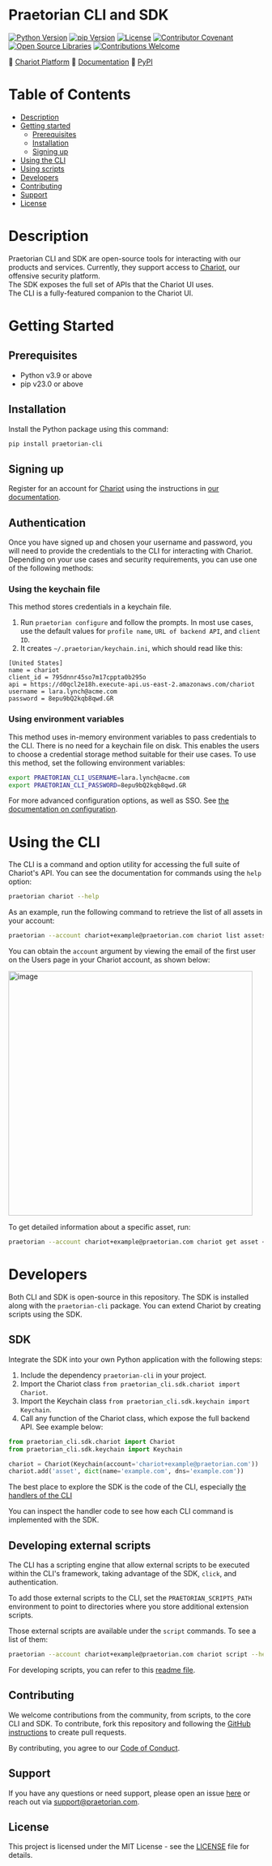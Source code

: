 # Praetorian CLI and SDK

[![Python Version](https://img.shields.io/badge/Python-v3.9+-blue)](https://www.python.org/)
[![pip Version](https://img.shields.io/badge/pip-v23.0+-blue)](https://pypi.org/project/praetorian-cli/)
[![License](https://img.shields.io/badge/License-MIT-007EC6.svg)](LICENSE)
[![Contributor Covenant](https://img.shields.io/badge/Contributor%20covenant-2.1-007EC6.svg)](CODE_OF_CONDUCT.md)
[![Open Source Libraries](https://img.shields.io/badge/Open--source-%F0%9F%92%9A-28a745)](https://opensource.org/)
[![Contributions Welcome](https://img.shields.io/badge/Contributions-Welcome-brightgreen.svg?style=flat)](https://github.com/praetorian-inc/chariot-ui/issues)

:link: [Chariot Platform](https://chariot.praetorian.com)
:book: [Documentation](https://docs.praetorian.com)
:bookmark: [PyPI](https://pypi.org/project/praetorian-cli/)

# Table of Contents

- [Description](#description)
- [Getting started](#getting-started)
    - [Prerequisites](#prerequisites)
    - [Installation](#installation)
    - [Signing up](#signing-up-and-configuration)
- [Using the CLI](#using-the-cli)
- [Using scripts](#using-scripts)
- [Developers](#developers)
- [Contributing](#contributing)
- [Support](#support)
- [License](#license)

# Description

Praetorian CLI and SDK are open-source tools for interacting with our products and services. Currently, they support
access to [Chariot](https://www.praetorian.com/proactive-cybersecurity-technology/), our
offensive security platform.
<br> The SDK exposes the full set of APIs that the Chariot UI uses.
<br> The CLI is a fully-featured companion to the Chariot UI.

# Getting Started

## Prerequisites

- Python v3.9 or above
- pip v23.0 or above

## Installation

Install the Python package using this command:

```zsh
pip install praetorian-cli
```

## Signing up

Register for an account for [Chariot](http://chariot.praetorian.com) using the instructions
in [our documentation](https://docs.praetorian.com/hc/en-us/articles/25784233986587-Account-Creation-and-Attack-Surface-Setup).

## Authentication

Once you have signed up and chosen your username and password, you will need to
provide the credentials to the CLI for interacting with Chariot. Depending on your
use cases and security requirements, you can use one of the following methods:

### Using the keychain file

This method stores credentials in a keychain file.

1. Run `praetorian configure` and follow the prompts. In most use cases, use the
   default values for `profile name`, `URL of backend API`, and `client ID`.
2. It creates `~/.praetorian/keychain.ini`, which should read like this:

```
[United States]
name = chariot
client_id = 795dnnr45so7m17cppta0b295o
api = https://d0qcl2e18h.execute-api.us-east-2.amazonaws.com/chariot
username = lara.lynch@acme.com
password = 8epu9bQ2kqb8qwd.GR
```

### Using environment variables

This method uses in-memory environment variables to pass credentials to
the CLI. There is no need for a keychain file on disk. This enables the users to choose
a credential storage method suitable for their use cases. To use this method, set the
following environment variables:

```zsh
export PRAETORIAN_CLI_USERNAME=lara.lynch@acme.com
export PRAETORIAN_CLI_PASSWORD=8epu9bQ2kqb8qwd.GR
```

For more advanced configuration options, as well as SSO. See
[the documentation on configuration](https://github.com/praetorian-inc/praetorian-cli/blob/main/docs/configure.md).

# Using the CLI

The CLI is a command and option utility for accessing the full suite of Chariot's API. You can see the documentation for commands
using the `help` option:

```zsh
praetorian chariot --help
```

As an example, run the following command to retrieve the list of all assets in your account:

```zsh
praetorian --account chariot+example@praetorian.com chariot list assets
```

You can obtain the `account` argument by viewing the email of the first user on the Users page in your Chariot account, as shown below:

<img width="482" alt="image" src="https://github.com/user-attachments/assets/7c1024c9-7b74-46b1-87c5-af44671b1ec8" />

To get detailed information about a specific asset, run:

```zsh
praetorian --account chariot+example@praetorian.com chariot get asset <ASSET_KEY>
```

# Developers

Both CLI and SDK is open-source in this repository. The SDK is installed along with the `praetorian-cli`
package. You can extend Chariot by creating scripts using the SDK.

## SDK

Integrate the SDK into your own Python application with the following steps:

1. Include the dependency ``praetorian-cli`` in your project.
2. Import the Chariot class ``from praetorian_cli.sdk.chariot import Chariot``.
3. Import the Keychain class ``from praetorian_cli.sdk.keychain import Keychain``.
4. Call any function of the Chariot class, which expose the full backend API. See example below:

```python
from praetorian_cli.sdk.chariot import Chariot
from praetorian_cli.sdk.keychain import Keychain

chariot = Chariot(Keychain(account='chariot+example@praetorian.com'))
chariot.add('asset', dict(name='example.com', dns='example.com'))
```

The best place to explore the SDK is the code of the CLI, especially
[the handlers of the CLI](https://github.com/praetorian-inc/praetorian-cli/tree/main/praetorian_cli/handlers)

You can inspect the handler code to see how each CLI command is implemented with the SDK.

## Developing external scripts

The CLI has a scripting engine that allow external scripts to be executed within the CLI's framework, taking
advantage of the SDK, `click`, and authentication.

To add those external scripts to the CLI, set the `PRAETORIAN_SCRIPTS_PATH`
environment to point to directories where you store additional extension scripts.

Those external scripts are available under the `script` commands. To see a list of them:

```zsh
praetorian --account chariot+example@praetorian.com chariot script --help
```

For developing scripts, you can refer to
this [readme file](https://github.com/praetorian-inc/praetorian-cli/blob/main/docs/script-development.md).


## Contributing

We welcome contributions from the community, from scripts, to the core CLI and SDK. To contribute, fork this
repository and following the
[GitHub instructions](https://docs.github.com/en/get-started/exploring-projects-on-github/contributing-to-a-project)
to create pull requests.

By contributing, you agree to our [Code of Conduct](CODE_OF_CONDUCT.md).

## Support

If you have any questions or need support, please open an issue
[here](https://github.com/praetorian-inc/chariot-ui/issues) or reach out via
[support@praetorian.com](mailto:support@praetorian.com).

## License

This project is licensed under the MIT License - see the [LICENSE](LICENSE) file for details.
